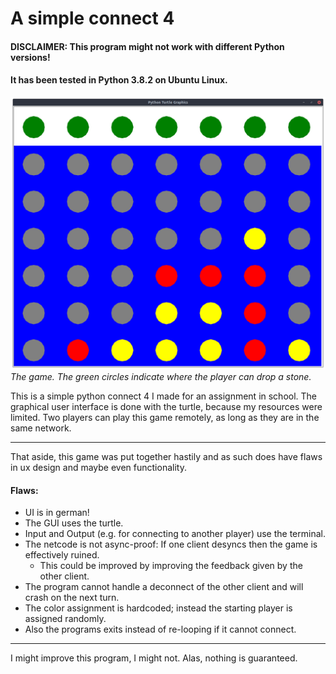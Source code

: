 # A simple connect 4

#### DISCLAIMER: This program might not work with different Python versions!
####             It has been tested in Python 3.8.2 on Ubuntu Linux.


![The game](/game.png)
_The game. The green circles indicate where the player can drop a stone._

This is a simple python connect 4 I made for an assignment in school.
The graphical user interface is done with the turtle, because my resources were limited.
Two players can play this game remotely, as long as they are in the same network.

---

That aside, this game was put together hastily and as such does have flaws in ux design and maybe even functionality.
#### Flaws:
 - UI is in german!
 - The GUI uses the turtle.
 - Input and Output (e.g. for connecting to another player) use the terminal.
 - The netcode is not async-proof: If one client desyncs then the game is effectively ruined.
   - This could be improved by improving the feedback given by the other client.
 - The program cannot handle a deconnect of the other client and will crash on the next turn.
 - The color assignment is hardcoded; instead the starting player is assigned randomly.
 - Also the programs exits instead of re-looping if it cannot connect.

---
I might improve this program, I might not.
Alas, nothing is guaranteed.
